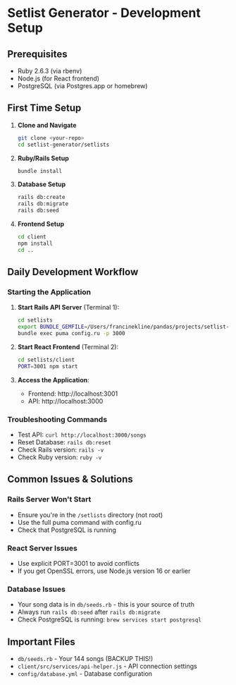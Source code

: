 # Setlist Generator - Development Setup

## Prerequisites
- Ruby 2.6.3 (via rbenv)
- Node.js (for React frontend)
- PostgreSQL (via Postgres.app or homebrew)

## First Time Setup

1. **Clone and Navigate**
   ```bash
   git clone <your-repo>
   cd setlist-generator/setlists
   ```

2. **Ruby/Rails Setup**
   ```bash
   bundle install
   ```

3. **Database Setup**
   ```bash
   rails db:create
   rails db:migrate
   rails db:seed
   ```

4. **Frontend Setup**
   ```bash
   cd client
   npm install
   cd ..
   ```

## Daily Development Workflow

### Starting the Application
1. **Start Rails API Server** (Terminal 1):
   ```bash
   cd setlists
   export BUNDLE_GEMFILE=/Users/francinekline/pandas/projects/setlist-generator/setlists/Gemfile
   bundle exec puma config.ru -p 3000
   ```

2. **Start React Frontend** (Terminal 2):
   ```bash
   cd setlists/client
   PORT=3001 npm start
   ```

3. **Access the Application**:
   - Frontend: http://localhost:3001
   - API: http://localhost:3000

### Troubleshooting Commands
- Test API: `curl http://localhost:3000/songs`
- Reset Database: `rails db:reset`
- Check Rails version: `rails -v`
- Check Ruby version: `ruby -v`

## Common Issues & Solutions

### Rails Server Won't Start
- Ensure you're in the `/setlists` directory (not root)
- Use the full puma command with config.ru
- Check that PostgreSQL is running

### React Server Issues
- Use explicit PORT=3001 to avoid conflicts
- If you get OpenSSL errors, use Node.js version 16 or earlier

### Database Issues
- Your song data is in `db/seeds.rb` - this is your source of truth
- Always run `rails db:seed` after `rails db:migrate`
- Check PostgreSQL is running: `brew services start postgresql`

## Important Files
- `db/seeds.rb` - Your 144 songs (BACKUP THIS!)
- `client/src/services/api-helper.js` - API connection settings
- `config/database.yml` - Database configuration
